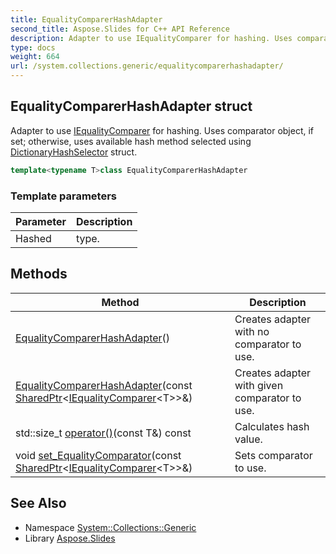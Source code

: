 ```yaml
---
title: EqualityComparerHashAdapter
second_title: Aspose.Slides for C++ API Reference
description: Adapter to use IEqualityComparer for hashing. Uses comparator object, if set; otherwise, uses available hash method selected using DictionaryHashSelector struct.
type: docs
weight: 664
url: /system.collections.generic/equalitycomparerhashadapter/
---
```

## EqualityComparerHashAdapter struct


Adapter to use [IEqualityComparer](../iequalitycomparer/) for hashing. Uses comparator object, if set; otherwise, uses available hash method selected using [DictionaryHashSelector](../dictionaryhashselector/) struct.

```cpp
template<typename T>class EqualityComparerHashAdapter
```


### Template parameters

| Parameter | Description |
| --- | --- |
| Hashed | type. |
## Methods

| Method | Description |
| --- | --- |
|  [EqualityComparerHashAdapter](./equalitycomparerhashadapter/)() | Creates adapter with no comparator to use. |
|  [EqualityComparerHashAdapter](./equalitycomparerhashadapter/)(const [SharedPtr](../../system/sharedptr/)\<[IEqualityComparer](../iequalitycomparer/)\<T\>\>\&) | Creates adapter with given comparator to use. |
| std::size_t [operator()](./operator_call/)(const T\&) const | Calculates hash value. |
| void [set_EqualityComparator](./set_equalitycomparator/)(const [SharedPtr](../../system/sharedptr/)\<[IEqualityComparer](../iequalitycomparer/)\<T\>\>\&) | Sets comparator to use. |

## See Also

* Namespace [System::Collections::Generic](../)
* Library [Aspose.Slides](../../)